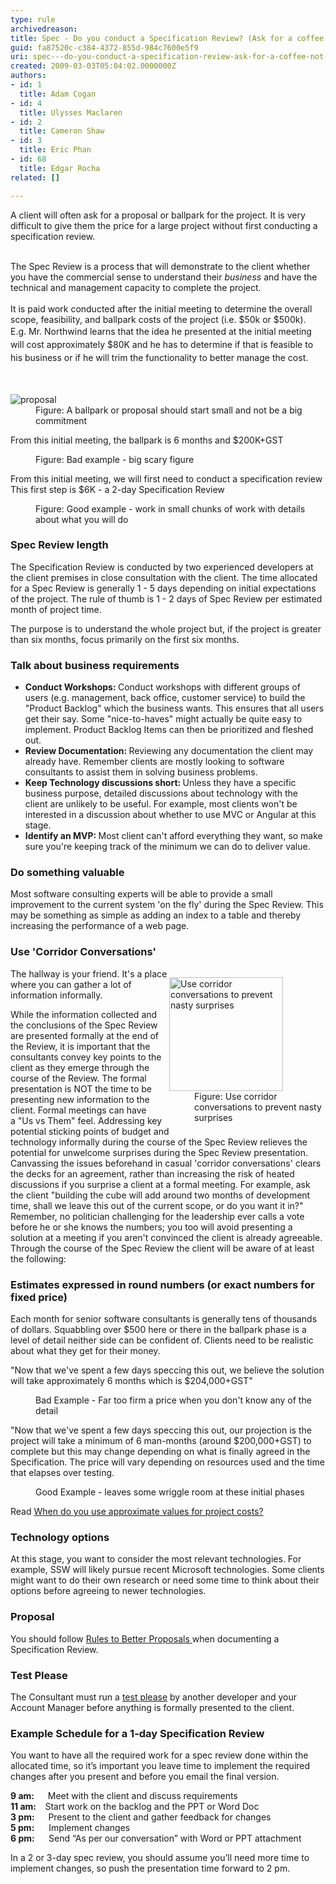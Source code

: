 ```yaml
---
type: rule
archivedreason: 
title: Spec - Do you conduct a Specification Review? (Ask for a coffee not a marriage)
guid: fa87520c-c384-4372-855d-984c7600e5f9
uri: spec---do-you-conduct-a-specification-review-ask-for-a-coffee-not-a-marriage
created: 2009-03-03T05:04:02.0000000Z
authors:
- id: 1
  title: Adam Cogan
- id: 4
  title: Ulysses Maclaren
- id: 2
  title: Cameron Shaw
- id: 3
  title: Eric Phan
- id: 68
  title: Edgar Rocha
related: []

---
```



A client will often ask for a proposal or&#160;ballpark for the project. It is very difficult to give them the price for a large project without first conducting a specification review.&#160;<div><br><div>The Spec Review is a process that will demonstrate to the client whether you have the commercial sense to understand their *business* and have the technical and management capacity to complete the project.<br>​<br>It&#160;is paid work conducted after the initial meeting to determine the overall scope, feasibility, and ballpark costs of the project (i.e. $50k or $500k).&#160;<span style="line-height&#58;1.5em;"> E.g. Mr. Northwind learns that the idea he presented at the initial meeting will cost approximately $80K and he has to determine if that is feasible to his business or if he will trim the functionality to better manage the cost.</span></div></div>
<br><excerpt class='endintro'></excerpt><br>
<dl class="image"><dt> <img src="/PublishingImages/proposal.jpg" alt="proposal" /> </dt><dd>Figure&#58; A ballpark or proposal should start small and not be a big commitment<br></dd></dl><p class="ssw15-rteElement-GreyBox">From this initial meeting, the ballpark is 6 months and $200K+GST <br></p><dd class="ssw15-rteElement-FigureBad">Figure&#58; Bad example - big scary figure<br></dd><p class="ssw15-rteElement-GreyBox">From this initial meeting, we will first need to conduct a specification review​&#160;<br>This first step is $6K&#160;- a 2-day&#160;Specification Review<br></p><dd class="ssw15-rteElement-FigureGood">Figure&#58; Good example - work in small chunks of work with details about what you will do<br></dd><h3 class="ssw15-rteElement-H3">Spec Review length<br></h3><p>The Specification Review is conducted by two experienced developers at the client premises in close consultation with the client. The time allocated for a Spec Review is generally 1 - 5 days depending on initial expectations of the project. The rule of thumb is 1 - 2 days of&#160;Spec Review per estimated month of project time.&#160;</p><p>The purpose is to understand the whole project but, if the project is greater than six months, focus primarily on the first six months. <br></p><h3 class="ssw15-rteElement-H3">Talk about business requirements<br></h3><ul><li> 
      <strong>Conduct Workshops&#58; </strong>Conduct workshops with different groups of users (e.g. management, back office, customer service) to build the &quot;Product Backlog&quot; which the business wants. This ensures that&#160;all users get their say. Some &quot;nice-to-haves&quot; might actually be quite easy to implement. Product Backlog Items can then be prioritized and fleshed out.</li><li> 
      <strong>Review Documentation&#58; </strong>Reviewing any documentation the client may already have. Remember clients are mostly looking to software consultants to assist them in solving business problems.</li><li> 
      <strong>Keep&#160;Technology discussions short&#58; </strong>Unless they have a specific business purpose, detailed discussions about technology with the client&#160;are unlikely to be useful. For example, most clients won't be interested in a discussion about whether to use MVC or Angular at this stage.</li><li> 
      <strong>Identify an MVP&#58; </strong>Most client can't afford everything they want, so make sure you're keeping track of the minimum we can do to deliver value. <br></li></ul><h3 class="ssw15-rteElement-H3">Do something valuable <br></h3><p>Most software consulting experts&#160;will be able to provide a small improvement to the current system 'on the fly' during the Spec Review. This may be something as simple as adding an index to a table and thereby increasing the performance of a web page.</p><h3 class="ssw15-rteElement-H3">Use 'Corridor&#160;Conversations'</h3><dl class="image" style="width&#58;250px;clear&#58;right;float&#58;right;"><dt> <img class="ms-rteCustom-ImageArea" alt="Use corridor conversations to prevent nasty surprises" src="/PublishingImages/ProjectManagement_Suprise.jpg" border="0" style="width&#58;182px;" /> </dt><dd> <span class="ms-rteCustom-FigureNormal">Figure&#58; Use corridor conversations to prevent nasty surprises </span></dd></dl><p>The hallway is your friend. It's a place where you can gather a lot of information informally.<br></p><p>While the information collected and the conclusions of the Spec Review are presented formally at the end of the Review,&#160;it is important that the consultants&#160;convey key points to the client as they emerge through the course of the Review. The formal presentation is NOT the time to be presenting new information to the client. Formal meetings can have a&#160;&quot;Us vs Them&quot; feel. Addressing key potential sticking points of budget and technology informally during the course of the Spec Review relieves the potential for unwelcome surprises during the Spec Review presentation. Canvassing the issues beforehand in casual 'corridor conversations' clears the decks for an agreement, rather than increasing the risk of heated discussions if you surprise a client at a formal meeting. For example, ask the client &quot;building the cube will add around two months of development time, shall we leave this out of the current scope, or do you want it in?&quot; Remember, no politician challenging for the leadership ever calls a vote before he or she knows the numbers; you too will avoid presenting a solution at a meeting if you aren't convinced the client is already agreeable. Through the course of the Spec Review the client will be aware of at least the following&#58;</p><h3 class="ssw15-rteElement-H3">Estimates&#160;expressed in round numbers (or exact numbers for fixed price)</h3><p>Each month for senior software consultants is generally tens of thousands of dollars. Squabbling over $500 here or there in the ballpark phase is a level of detail neither side can be confident of. Clients need&#160;to be realistic about what they get for their money.</p><p class="ssw15-rteElement-GreyBox">&quot;Now that we've spent a few days speccing this out, we believe the solution will take approximately 6 months which is $204,000+GST&quot;</p><dd class="ssw15-rteElement-FigureBad">Bad Example - Far too firm a price when you don't know any of the detail </dd> 

   <p class="ssw15-rteElement-GreyBox">&quot;Now that we've spent a few days speccing this out, our projection is the project will take a minimum of 6 man-months (around $200,000+GST) to complete but this may change depending on what is finally agreed in the Specification. The price will vary depending on resources used and the time that elapses over testing. <br></p><dd class="ssw15-rteElement-FigureGood">Good Example - leaves some wriggle room at these initial phases </dd><p>Read <a href="http&#58;//www.ssw.com.au/ssw/standardsinternal/inductiontraining/inductionsalespeople.aspx#Use-approximate-values">When do you use approximate values for project costs?</a> <br></p><h3 class="ssw15-rteElement-H3">Technology options</h3><p>At this stage, you want to consider the most relevant technologies. For example, SSW will likely pursue recent Microsoft technologies. Some clients might want to do their own research or need some time to think about their options before agreeing to newer technologies.</p><h3 class="ssw15-rteElement-H3">Proposal <br></h3><p>You should follow <a href="http&#58;//www.ssw.com.au/ssw/Standards/Rules/RulesToBetterProposals.aspx">Rules to Better Proposals </a>when documenting a Specification Review.</p><h3 class="ssw15-rteElement-H3">Test Please</h3><p>The Consultant&#160;must run a <a href="/_layouts/15/FIXUPREDIRECT.ASPX?WebId=3dfc0e07-e23a-4cbb-aac2-e778b71166a2&amp;TermSetId=07da3ddf-0924-4cd2-a6d4-a4809ae20160&amp;TermId=d66a9404-2ca9-4d19-ad6c-df1618b4fc28">test please</a> by another developer and your Account Manager&#160;before anything is formally presented to the client.</p><h3 class="ssw15-rteElement-H3">Example Schedule for a 1-day Specification&#160;Review<br></h3><p>You want to have all the required work for a spec review done within the allocated time, so it’s important you leave time to implement the&#160;required changes after you present&#160;and before you email the final version. <br></p><p><b>9&#160;am&#58;&#160;&#160;&#160;</b>&#160;&#160; Meet with the client and discuss requirements<br><b>11 am&#58;&#160;&#160;</b>&#160; Start work on the backlog and the PPT or Word Doc<br><b>3&#160;pm&#58;&#160;&#160;&#160;</b>&#160;&#160; Present to the client and gather feedback for changes<br><b>5 pm&#58;&#160;</b>&#160;&#160;&#160;&#160; Implement changes<br><b>6 pm&#58;&#160;&#160;</b>&#160;&#160;&#160; Send “As per our conversation” with Word or PPT attachment<br></p><p>In a 2 or 3-day spec review, you should assume you’ll need more time to implement changes, so push the presentation time forward to 2&#160;pm.<br></p>


